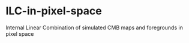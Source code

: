 # ILC-in-pixel-space
Internal Linear Combination of simulated CMB maps and foregrounds in pixel space
